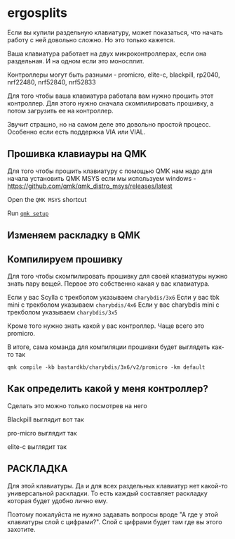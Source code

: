 # ergosplits

Если вы купили раздельную клавиатуру, может показаться, что начать работу с ней довольно сложно. Но это только кажется.

Ваша клавиатура работает на двух микроконтроллерах, если она раздельная. И на одном если это моносплит.

Контроллеры могут быть разными - promicro, elite-c, blackpill, rp2040, nrf22480, nrf52840, nrf52833

Для того чтобы ваша клавиатура работала вам нужно прошить этот контроллер. Для этого нужно сначала скомпилировать прошивку, а потом загрузить ее на контроллер.

Звучит страшно, но на самом деле это довольно простой процесс. Особенно если есть поддержка VIA или VIAL. 


## Прошивка клавиауры на QMK

Для того чтобы прошить клавиатуру с помощью QMK нам надо для начала установить QMK MSYS если мы используем windows - https://github.com/qmk/qmk_distro_msys/releases/latest

Open the `QMK MSYS` shortcut

Run [`qmk setup`](https://docs.qmk.fm/#/newbs_getting_started?id=set-up-qmk)[](https://docs.qmk.fm/#/newbs_getting_started?id=set-up-qmk)[](https://docs.qmk.fm/#/newbs_getting_started?id=set-up-qmk)

## Изменяем раскладку в QMK

## Компилируем прошивку

Для того чтобы скомпилировать прошивку для своей клавиатуры нужно знать пару вещей. Первое это собственно какая у вас клавиатура.

Если у вас Scylla с трекболом указываем `charybdis/3x6`
Если у вас tbk mini с трекболом указываем `charybdis/4x6`
Если у вас charybdis mini с трекболом указываем `charybdis/3x5`

Кроме того нужно знать какой у вас контроллер. Чаще всего это promicro.

В итоге, сама команда для компиляции прошивки будет выглядеть как-то так

~~~
qmk compile -kb bastardkb/charybdis/3x6/v2/promicro -km default
~~~



## Как определить какой у меня контроллер?

Сделать это можно только посмотрев на него

Blackpill выглядит вот так

pro-micro выглядит так

elite-c выглядит так






## РАСКЛАДКА

Для этой клавиатуры. Да и для всех раздельных клавиатур нет какой-то универсальной раскладки. То есть каждый составляет раскладку которая будет удобно лично ему.

Поэтому пожалуйста не нужно задавать вопросы вроде "А где у этой клавиатуры слой с цифрами?". Слой с цифрами будет там где вы этого захотите.
